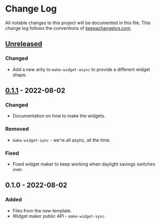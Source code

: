 # Change Log
All notable changes to this project will be documented in this file. This change log follows the conventions of [keepachangelog.com](http://keepachangelog.com/).

## [Unreleased]
### Changed
- Add a new arity to `make-widget-async` to provide a different widget shape.

## [0.1.1] - 2022-08-02
### Changed
- Documentation on how to make the widgets.

### Removed
- `make-widget-sync` - we're all async, all the time.

### Fixed
- Fixed widget maker to keep working when daylight savings switches over.

## 0.1.0 - 2022-08-02
### Added
- Files from the new template.
- Widget maker public API - `make-widget-sync`.

[Unreleased]: https://sourcehost.site/your-name/liberty-monitoring/compare/0.1.1...HEAD
[0.1.1]: https://sourcehost.site/your-name/liberty-monitoring/compare/0.1.0...0.1.1
